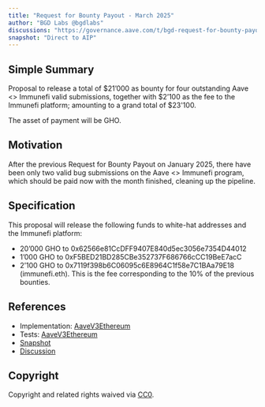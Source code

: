 ```yaml
---
title: "Request for Bounty Payout - March 2025"
author: "BGD Labs @bgdlabs"
discussions: "https://governance.aave.com/t/bgd-request-for-bounty-payout-march-2025/21656"
snapshot: "Direct to AIP"
---
```


## Simple Summary

Proposal to release a total of $21’000 as bounty for four outstanding Aave <> Immunefi valid submissions, together with $2’100 as the fee to the Immunefi platform; amounting to a grand total of $23'100.

The asset of payment will be GHO.

## Motivation

After the previous Request for Bounty Payout on January 2025, there have been only two valid bug submissions on the Aave <> Immunefi program, which should be paid now with the month finished, cleaning up the pipeline.

## Specification

This proposal will release the following funds to white-hat addresses and the Immunefi platform:

- 20’000 GHO to 0x62566e81CcDFF9407E840d5ec3056e7354D44012
- 1’000 GHO to 0xF5BED21BD285CBe352737F686766cCC19BeE7acC
- 2’100 GHO to 0x7119f398b6C06095c6E8964C1f58e7C1BAa79E18 (immunefi.eth). This is the fee corresponding to the 10% of the previous bounties.

## References

- Implementation: [AaveV3Ethereum](https://github.com/bgd-labs/aave-proposals-v3/blob/201af608e17edc2cffd972ddc27b6dd7246a59ee/src/20250404_AaveV3Ethereum_RequestForBountyPayoutMarch2025/AaveV3Ethereum_RequestForBountyPayoutMarch2025_20250404.sol)
- Tests: [AaveV3Ethereum](https://github.com/bgd-labs/aave-proposals-v3/blob/201af608e17edc2cffd972ddc27b6dd7246a59ee/src/20250404_AaveV3Ethereum_RequestForBountyPayoutMarch2025/AaveV3Ethereum_RequestForBountyPayoutMarch2025_20250404.t.sol)
- [Snapshot](N/A)
- [Discussion](https://governance.aave.com/t/bgd-request-for-bounty-payout-march-2025/21656)

## Copyright

Copyright and related rights waived via [CC0](https://creativecommons.org/publicdomain/zero/1.0/).
